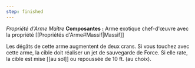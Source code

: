 ```yaml
---
step: finished
---
```

_Propriété d'Arme Maître_
__Composantes :__ Arme exotique chef-d'œuvre avec la propriété [[Propriétés d'Arme#Massif|Massif]]

Les dégâts de cette arme augmentent de deux crans. Si vous touchez avec cette arme, la cible doit réaliser un jet de sauvegarde de Force. Si elle rate, la cible est mise [[au sol]] ou repoussée de 10 ft. (au choix).
